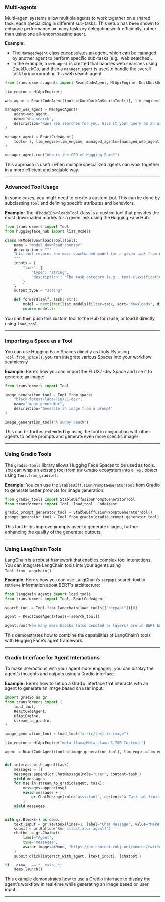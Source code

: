 
### **Multi-agents**

Multi-agent systems allow multiple agents to work together on a shared task, each specializing in different sub-tasks. This setup has been shown to enhance performance on many tasks by delegating work efficiently, rather than using one all-encompassing agent.

**Example:**
- The `ManagedAgent` class encapsulates an agent, which can be managed by another agent to perform specific sub-tasks (e.g., web searches).
- In the example, a `web_agent` is created that handles web searches using DuckDuckGo, and then a `manager_agent` is used to handle the overall task by incorporating this web search agent.

```python
from transformers.agents import ReactCodeAgent, HfApiEngine, DuckDuckGoSearchTool, ManagedAgent

llm_engine = HfApiEngine()

web_agent = ReactCodeAgent(tools=[DuckDuckGoSearchTool()], llm_engine=llm_engine)

managed_web_agent = ManagedAgent(
    agent=web_agent,
    name="web_search",
    description="Runs web searches for you. Give it your query as an argument."
)

manager_agent = ReactCodeAgent(
    tools=[], llm_engine=llm_engine, managed_agents=[managed_web_agent]
)

manager_agent.run("Who is the CEO of Hugging Face?")
```

This approach is useful when multiple specialized agents can work together in a more efficient and scalable way.

---

### **Advanced Tool Usage**

In some cases, you might need to create a custom tool. This can be done by subclassing `Tool` and defining specific attributes and behaviors.

**Example:**
The `HFModelDownloadsTool` class is a custom tool that provides the most downloaded models for a given task using the Hugging Face Hub.

```python
from transformers import Tool
from huggingface_hub import list_models

class HFModelDownloadsTool(Tool):
    name = "model_download_counter"
    description = """
    This tool returns the most downloaded model for a given task from Hugging Face Hub.
    """
    inputs = {
        "task": {
            "type": "string",
            "description": "The task category (e.g., text-classification, depth-estimation)"
        }
    }
    output_type = "string"

    def forward(self, task: str):
        model = next(iter(list_models(filter=task, sort="downloads", direction=-1)))
        return model.id
```

You can then push this custom tool to the Hub for reuse, or load it directly using `load_tool`.

---

### **Importing a Space as a Tool**

You can use Hugging Face Spaces directly as tools. By using `Tool.from_space()`, you can integrate various Spaces into your workflow seamlessly.

**Example:**
Here’s how you can import the FLUX.1-dev Space and use it to generate an image:

```python
from transformers import Tool

image_generation_tool = Tool.from_space(
    "black-forest-labs/FLUX.1-dev",
    name="image_generator",
    description="Generate an image from a prompt"
)

image_generation_tool("A sunny beach")
```

This can be further extended by using the tool in conjunction with other agents to refine prompts and generate even more specific images.

---

### **Using Gradio Tools**

The `gradio-tools` library allows Hugging Face Spaces to be used as tools. You can wrap an existing tool from the Gradio ecosystem into a `Tool` object using `Tool.from_gradio()`.

**Example:**
You can use the `StableDiffusionPromptGeneratorTool` from Gradio to generate better prompts for image generation:

```python
from gradio_tools import StableDiffusionPromptGeneratorTool
from transformers import Tool, load_tool, CodeAgent

gradio_prompt_generator_tool = StableDiffusionPromptGeneratorTool()
prompt_generator_tool = Tool.from_gradio(gradio_prompt_generator_tool)
```

This tool helps improve prompts used to generate images, further enhancing the quality of the generated outputs.

---

### **Using LangChain Tools**

LangChain is a robust framework that enables complex tool interactions. You can integrate LangChain tools into your agents using `Tool.from_langchain()`.

**Example:**
Here’s how you can use LangChain’s `serpapi` search tool to retrieve information about BERT's architecture:

```python
from langchain.agents import load_tools
from transformers import Tool, ReactCodeAgent

search_tool = Tool.from_langchain(load_tools(["serpapi"])[0])

agent = ReactCodeAgent(tools=[search_tool])

agent.run("How many more blocks (also denoted as layers) are in BERT base encoder compared to the encoder from the architecture proposed in Attention is All You Need?")
```

This demonstrates how to combine the capabilities of LangChain’s tools with Hugging Face’s agent framework.

---

### **Gradio Interface for Agent Interactions**

To make interactions with your agent more engaging, you can display the agent’s thoughts and outputs using a Gradio interface.

**Example:**
Here’s how to set up a Gradio interface that interacts with an agent to generate an image based on user input:

```python
import gradio as gr
from transformers import (
    load_tool,
    ReactCodeAgent,
    HfApiEngine,
    stream_to_gradio,
)

image_generation_tool = load_tool("m-ric/text-to-image")

llm_engine = HfApiEngine("meta-llama/Meta-Llama-3-70B-Instruct")

agent = ReactCodeAgent(tools=[image_generation_tool], llm_engine=llm_engine)


def interact_with_agent(task):
    messages = []
    messages.append(gr.ChatMessage(role="user", content=task))
    yield messages
    for msg in stream_to_gradio(agent, task):
        messages.append(msg)
        yield messages + [
            gr.ChatMessage(role="assistant", content="⏳ Task not finished yet!")
        ]
    yield messages


with gr.Blocks() as demo:
    text_input = gr.Textbox(lines=1, label="Chat Message", value="Make me a picture of the Statue of Liberty.")
    submit = gr.Button("Run illustrator agent!")
    chatbot = gr.Chatbot(
        label="Agent",
        type="messages",
        avatar_images=(None, "https://em-content.zobj.net/source/twitter/53/robot-face_1f916.png"),
    )
    submit.click(interact_with_agent, [text_input], [chatbot])

if __name__ == "__main__":
    demo.launch()
```

This example demonstrates how to use a Gradio interface to display the agent’s workflow in real-time while generating an image based on user input.

---
